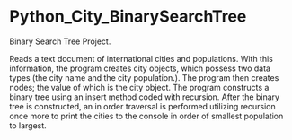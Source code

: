 # Python_City_BinarySearchTree
Binary Search Tree Project. 

Reads a text document of international cities and populations. With this information, the program creates city objects, which possess two data types (the city name and the city population.). The program then creates nodes; the value of which is the city object. The program constructs a binary tree using an insert method coded with recursion. After the binary tree is constructed, an in order traversal is performed utilizing recursion once more to print the cities to the console in order of smallest population to largest. 
